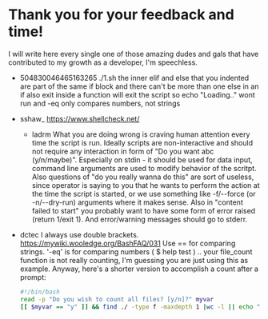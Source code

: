 # Thank you for your feedback and time!
I will write here every single one of those amazing dudes and gals that have contributed to my growth as a developer, I'm speechless. 

- 504830046465163265
  ./1.sh the inner elif and else that you indented are part of the same if block and there can't be more than one else in an if
  also exit inside a function will exit the script so echo "Loading.."  wont run and -eq only compares numbers, not strings
  
- sshaw_
  https://www.shellcheck.net/
  
  - ladrm 
  What you are doing wrong is craving human attention every time the script is run.
  Ideally scripts are non-interactive and should not require any interaction in form of "Do you want abc (y/n/maybe)". Especially on stdin - it should be used for     data input, command line arguments are used to modify behavior of the scritpt.
  Also questions of "do you really wanna do this" are sort of useless, since operator is saying to you that he wants to perform the action at the time the script is 
  started, or we use something like -f/--force (or -n/--dry-run) arguments where it makes sense.
  Also in "content failed to start" you probably want to have some form of error raised (return 1/exit 1). And error/warning messages should go to stderr.

- dctec
  I always use double brackets. https://mywiki.wooledge.org/BashFAQ/031
  Use == for comparing strings. '-eq' is for comparing numbers ( $ help test )
  .. your file_count function is not really counting, I'm guessing you are just using this as example. Anyway, here's a shorter version to accomplish a count after   a prompt:
  
  ```bash
  #!/bin/bash
  read -p "Do you wish to count all files? [y/n]?" myvar
  [[ $myvar == "y" ]] && find ./ -type f -maxdepth 1 |wc -l || echo "content failed to start\!"
  ```
